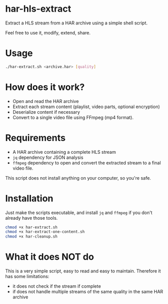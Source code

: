 # har-hls-extract
Extract a HLS stream from a HAR archive using a simple shell script.

Feel free to use it, modify, extend, share.

# Usage
```sh
./har-extract.sh <archive.har> [quality]
```

# How does it work?
* Open and read the HAR archive
* Extract each stream content (playlist, video parts, optional encryption)
* Deserialize content if necessary
* Convert to a single video file using FFmpeg (mp4 format).

# Requirements
* A HAR archive containing a complete HLS stream
* `jq` dependency for JSON analysis
* `ffmpeg` dependency to open and convert the extracted stream to a final video file.

This script does not install anything on your computer, so you're safe.

# Installation
Just make the scripts executable, and install `jq` and `ffmpeg` if you don't already have those tools.
```sh
chmod +x har-extract.sh
chmod +x har-extract-one-content.sh
chmod +x har-cleanup.sh
```

# What it does NOT do
This is a very simple script, easy to read and easy to maintain. Therefore it has some limitations:
* it does not check if the stream if complete
* if does not handle multiple streams of the same quality in the same HAR archive
